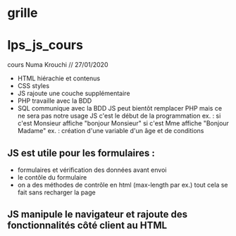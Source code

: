 # grille
# lps_js_cours
cours Numa Krouchi // 27/01/2020
- HTML hiérachie et contenus
- CSS styles
- JS rajoute une couche supplémentaire
- PHP travaille avec la BDD
- SQL communique avec la BDD
JS peut bientôt remplacer PHP mais ce ne sera pas notre usage 
JS c'est le début de la programmation 
ex. : si c'est Monsieur affiche "bonjour Monsieur" si c'est Mme affiche "Bonjour Madame"
ex. : création d'une variable d'un âge et de conditions
## JS est utile pour les formulaires :
- formulaires et vérification des données avant envoi
- le contôle du formulaire 
- on a des méthodes de contrôle en html (max-length par ex.)
tout cela se fait sans recharger la page
## JS manipule le navigateur et rajoute des fonctionnalités côté client au HTML
